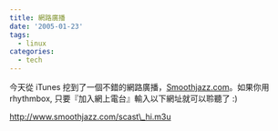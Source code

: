 ```yaml
---
title: 網路廣播
date: '2005-01-23'
tags:
  - linux
categories:
  - tech
---
```

今天從 iTunes 挖到了一個不錯的網路廣播，[Smoothjazz.com](http://www.smoothjazz.com/index.php)。如果你用 rhythmbox, 只要『加入網上電台』輸入以下網址就可以聆聽了 :)  
  
http://www.smoothjazz.com/scast\_hi.m3u